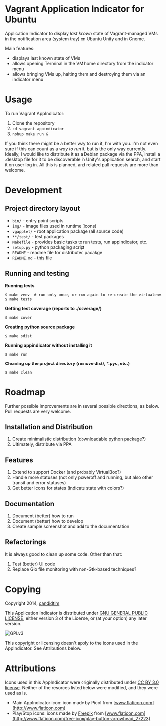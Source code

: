 # Vagrant Application Indicator for Ubuntu

Application Indicator to display *last known* state of Vagrant-managed VMs in the
notification area (system tray) on Ubuntu Unity and in Gnome.

Main features:

- displays last known state of VMs
- allows opening Terminal in the VM home directory from the indicator menu
- allows bringing VMs up, halting them and destroying them via an indicator menu


# Usage

To run Vagrant AppIndicator:

1. Clone the repository
2. `cd vagrant-appindicator`
3. `nohup make run &`

If you think there might be a better way to run it, I'm with you. I'm not
even sure if this can count as a *way to run* it, but is the only way currently.
Ideally, I would like to distribute it as a Debian package via the PPA, 
install a .desktop file for it to be discoverable in Unity's application 
search, and start it on user log in. All this is planned, and related pull 
requests are more than welcome.


# Development

## Project directory layout

- `bin/` - entry point scripts
- `img/` - image files used in runtime (icons)
- `vgapplet/` - root application package (all source code)
- `**/test/` - test packages
- `Makefile` - provides basic tasks to run tests, run appindicator, etc.
- `setup.py` - python packaging script
- `README` - readme file for distributed pacakge
- `README.md` - this file

## Running and testing

**Running tests**

    $ make venv  # run only once, or run again to re-create the virtualenv
    $ make tests

**Getting test coverage (reports to ./coverage/)**

	$ make cover

**Creating python source package**

    $ make sdist

**Running appindicator without installing it**

    $ make run

**Cleaning up the project directory (remove dist/, \*.pyc, etc.)**

    $ make clean


# Roadmap

Further possible improvements are in several possible directions, as below.
Pull requests are very welcome.

## Installation and Distribution

1. Create minimalistic distribution (downloadable python package?)
2. Ultimately, distribute via PPA

## Features

1. Extend to support Docker (and probably VirtualBox?)
2. Handle more statuses (not only poweroff and running, but also other transit and error statuses)
3. Get better icons for states (indicate state with colors?)

## Documentation

1. Document (better) how to run
2. Document (better) how to develop 
3. Create sample screenshot and add to the documentation

## Refactorings

It is always good to clean up some code. Other than that:

1. Test (better) UI code
2. Replace Gio file monitoring with non-Gtk-based techniques?


# Copying

Copyright 2014, [candidtim](https://github.com/candidtim)

This Application Indicator is distributed under 
[GNU GENERAL PUBLIC LICENSE](http://www.gnu.org/licenses/gpl.html), 
either version 3 of the License, or (at your option) any later version.

![GPLv3](http://www.gnu.org/graphics/gplv3-88x31.png)

This copyright or licensing doesn't apply to the icons used in the AppIndicator.
See Attributions below.

# Attributions

Icons used in this AppIndicator were originally distributed under 
[CC BY 3.0 license](http://creativecommons.org/licenses/by/3.0/). Neither
of the resorces listed below were modified, and they were used as is.

- Main AppIndicator icon: icon made by Picol from [www.flaticon.com](http://www.flaticon.com)
- Play/Stop icons: icons made by [Freepik](http://www.freepik.com) from [www.flaticon.com](http://www.flaticon.com/free-icon/play-button-arrowhead_27223)

